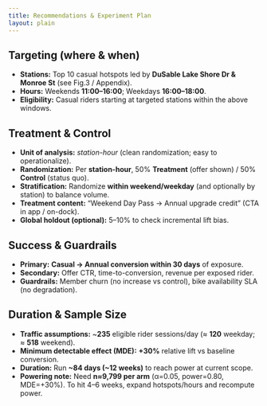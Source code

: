 ```yaml
---
title: Recommendations & Experiment Plan
layout: plain
---
```


## Targeting (where & when)
- **Stations:** Top 10 casual hotspots led by **DuSable Lake Shore Dr & Monroe St** (see Fig.3 / Appendix).
- **Hours:** Weekends **11:00–16:00**; Weekdays **16:00–18:00**.
- **Eligibility:** Casual riders starting at targeted stations within the above windows.

## Treatment & Control
- **Unit of analysis:** *station-hour* (clean randomization; easy to operationalize).
- **Randomization:** Per **station-hour**, 50% **Treatment** (offer shown) / 50% **Control** (status quo).
- **Stratification:** Randomize **within weekend/weekday** (and optionally by station) to balance volume.
- **Treatment content:** “Weekend Day Pass → Annual upgrade credit” (CTA in app / on-dock).
- **Global holdout (optional):** 5–10% to check incremental lift bias.

## Success & Guardrails
- **Primary:** **Casual → Annual conversion within 30 days** of exposure.
- **Secondary:** Offer CTR, time-to-conversion, revenue per exposed rider.
- **Guardrails:** Member churn (no increase vs control), bike availability SLA (no degradation).

## Duration & Sample Size
- **Traffic assumptions:** ~**235** eligible rider sessions/day (≈ **120** weekday; ≈ **518** weekend).
- **Minimum detectable effect (MDE):** **+30%** relative lift vs baseline conversion.
- **Duration:** Run **~84 days (~12 weeks)** to reach power at current scope.
- **Powering note:** Need **n≈9,799 per arm** (α=0.05, power=0.80, MDE=+30%). To hit 4–6 weeks, expand hotspots/hours and recompute power.
